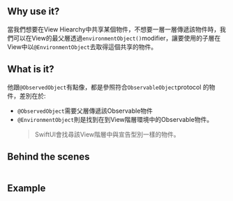 
## Why use it?

當我們想要在View Hiearchy中共享某個物件，不想要一層一層傳遞該物件時，我們可以在View的最父層透過`environmentObject()`modifier，讓要使用的子層在View中以`@EnvironmentObject`去取得這個共享的物件。

## What is it?

他跟`@ObservedObject`有點像，都是參照符合`ObservableObject`protocol 的物件，差別在於:

- `@ObservedObject`需要父層傳遞該Observable物件
- `@EnvironmentObject`則是找到在到View階層環境中的Observable物件。
  > SwiftUI會找尋該View階層中與宣告型別一樣的物件。

## Behind the scenes

```mermaid

```

## Example
